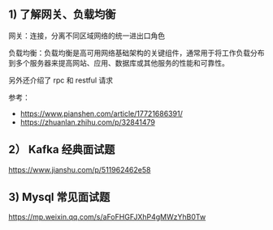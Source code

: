## 1) 了解网关、负载均衡

网关：连接，分离不同区域网络的统一进出口角色

负载均衡：负载均衡是高可用网络基础架构的关键组件，通常用于将工作负载分布到多个服务器来提高网站、应用、数据库或其他服务的性能和可靠性。

另外还介绍了 rpc 和 restful 请求

参考：
- https://www.pianshen.com/article/17721686391/
- https://zhuanlan.zhihu.com/p/32841479

## 2） Kafka 经典面试题

https://www.jianshu.com/p/511962462e58

## 3) Mysql 常见面试题

https://mp.weixin.qq.com/s/aFoFHGFJXhP4gMWzYhB0Tw

